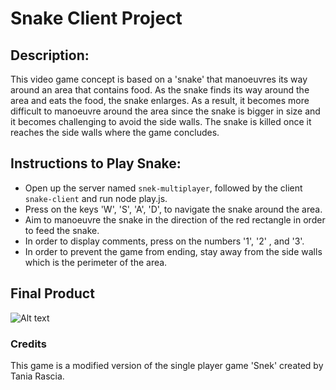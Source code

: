 # Snake Client Project

## Description:
This video game concept is based on a 'snake' that manoeuvres its way around an area that contains food. As the snake finds its way around the area and eats the food, the snake enlarges. As a result, it becomes more difficult to manoeuvre around the area since the snake is bigger in size and it becomes challenging to avoid the side walls. The snake is killed once it reaches the side walls where the game concludes. 

## Instructions to Play Snake:
- Open up the server named `snek-multiplayer`, followed by the client `snake-client` and run node play.js.
- Press on the keys 'W', 'S', 'A', 'D', to navigate the snake around the area.
- Aim to manoeuvre the snake in the direction of the red rectangle in order to feed the snake.
- In order to display comments, press on the numbers '1', '2' , and '3'.
- In order to prevent the game from ending, stay away from the side walls which is the perimeter of the area. 

## Final Product
![Alt text](../../Desktop/Screenshot.png)

### Credits
This game is a modified version of the single player game 'Snek' created by Tania Rascia.
